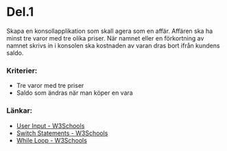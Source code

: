 # Del.1
Skapa en konsollapplikation som skall agera som en affär. Affären ska ha minst tre varor med tre olika priser. När namnet eller en förkortning av namnet skrivs in i konsolen ska kostnaden av varan dras bort ifrån kundens saldo.

### Kriterier:
- Tre varor med tre priser
- Saldo som ändras när man köper en vara

### Länkar:
- [User Input - W3Schools](https://www.w3schools.com/cs/cs_user_input.php)
- [Switch Statements - W3Schools](https://www.w3schools.com/cs/cs_switch.php)
- [While Loop - W3Schools](https://www.w3schools.com/cs/cs_while_loop.php)